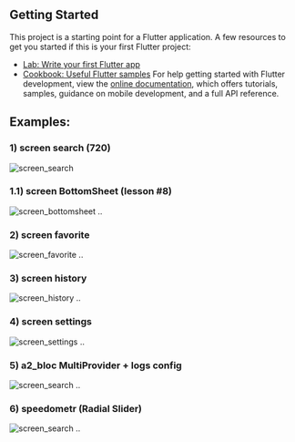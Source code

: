 ## Getting Started
This project is a starting point for a Flutter application.
A few resources to get you started if this is your first Flutter project:
- [Lab: Write your first Flutter app](https://docs.flutter.dev/get-started/codelab)
- [Cookbook: Useful Flutter samples](https://docs.flutter.dev/cookbook)
For help getting started with Flutter development, view the
[online documentation](https://docs.flutter.dev/), which offers tutorials,
samples, guidance on mobile development, and a full API reference.

## Examples:
### 1) screen search (720)
![screen_search](img/screen_search.jpg)
### 1.1) screen BottomSheet (lesson #8)
![screen_bottomsheet](img/screen_bottomsheet.jpg)
..
### 2) screen favorite
![screen_favorite](img/screen_favorite.jpg)
..
### 3) screen history
![screen_history](img/screen_history.jpg)
..
### 4) screen settings
![screen_settings](img/screen_settings.jpg)
..
### 5) a2_bloc MultiProvider + logs config
![screen_search](img/a3_bloc.jpg)
..
### 6) speedometr (Radial Slider)
![screen_search](img/speedometr.jpg)
..

